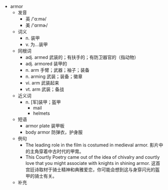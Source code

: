 - armor
  - 发音
    - 英 /'ɑ:mə/
    - 美 /'ɑrmɚ/
  - 词义
    - n. 装甲
    - v. 为…装甲
  - 同根词
    - adj. armed 武装的；有扶手的；有防卫器官的（指动物）
    - adj. armored 装甲的
    - n. arm 手臂；武器；袖子；装备
    - n. arming 武装；装备；徽章
    - vi. arm 武装起来
    - vt. arm 武装；备战
  - 近义词
    - n. [军]装甲；盔甲
      - mail
      - helmets
  - 短语
    - armor plate 装甲板
    - body armor 防弹衣，护身服
  - 例句
    - The leading role in the film is costumed in medieval armor. 影片中的主角穿着中古时代的甲胄。
    - This Courtly Poetry came out of the idea of chivalry and courtly love that you might associate with knights in shining armor. 这首宫廷诗取材于骑士精神和典雅爱恋，你可能会想到这与身穿闪光的盔甲的骑士有关。
  - 补充